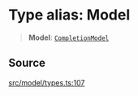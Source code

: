 # Type alias: Model

> **Model**: [`CompletionModel`](../../../../../classes/CompletionModel.md)

## Source

[src/model/types.ts:107](https://github.com/dexaai/llm-tools/blob/f300435/src/model/types.ts#L107)
